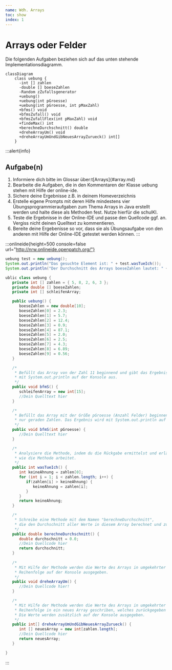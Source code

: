 ```yaml
---
name: Wdh. Arrays
toc: show
index: 1
---
```


# Arrays oder Felder

Die folgenden Aufgaben beziehen sich auf das unten stehende Implementationsdiagramm.

```mermaid
classDiagram
    class uebung {
      -int [] zahlen
      -double [] boeseZahlen
      -Random zZufallsgenerator
      +uebung()
      +uebung(int pGroesse)
      +uebung(int pGroesse, int pMaxZahl)
      +bfms() void
      +bfmsZufall() void
      +bfmsZufallFlex(int pMaxZahl) void
      +findeMax() int
      +berechneDurchschnitt() double
      +dreheArrayUm() void
      +dreheArrayUmUndGibNeuesArrayZurueck() int[] 
    }
```

:::alert{info}
## Aufgabe(n)
1. Informiere dich bitte im Glossar über:t[Arrays]{#array.md}
2. Bearbeite die Aufgaben, die in den Kommentaren der Klasse uebung stehen mit Hilfe der online-ide.
3. Sichere deine Ergebnisse z.B. in deinem Homeverzeichnis
4. Erstelle eigene Prompts mit deren Hilfe mindestens vier Übungsprogrammieraufgaben zum Thema Arrays in Java erstellt werden und halte diese als Methoden fest. Nutze hierfür die schulKI.
5. Teste die Ergebnisse in der Online-IDE und passe den Quellcode ggf. an. Vergiss nicht deinen Quelltext zu kommentieren.
6. Bereite deine Ergebenisse so vor, dass sie als Übungsaufgabe von den anderen mit Hilfe der Online-IDE getestet werden können.
:::

:::onlineide{height=500 console=false url="http://nrw.onlineide.openpatch.org/"}

```java 
uebung test = new uebung();
System.out.println("Das gesuchte Element ist: " + test.wasTueIch());
System.out.println("Der Durchschnitt des Arrays boeseZahlen lautet: " + test.berechneDurchschnitt());

ublic class uebung {
   private int [] zahlen = { 5, 8, 2, 6, 3 };
   private double [] boeseZahlen;
   private int [] schleifenArray;

   public uebung() {
      boeseZahlen = new double[10];
      boeseZahlen[0] = 2.3;
      boeseZahlen[1] = 5.7;
      boeseZahlen[2] = 12.4;
      boeseZahlen[3] = 0.9;
      boeseZahlen[4] = 87.1;
      boeseZahlen[5] = 2.0;
      boeseZahlen[6] = 2.5;
      boeseZahlen[7] = 4.3;
      boeseZahlen[8] = 6.89;
      boeseZahlen[9] = 0.56;
   }

   /*
    * Befüllt das Array von der Zahl 11 beginnend und gibt das Ergebnis
    * mit System.out.println auf der Konsole aus.
    */
   public void bfmS() {
      schleifenArray = new int[15]; 
      //Dein Quelltext hier
   }

   /*
    * Befüllt das Array mit der Größe pGroesse (Anzahl Felder) beginnend bei 2 und
    * nur geraden Zahlen. Das Ergebnis wird mit System.out.println auf der Konsole aus.
    */
   public void bfmS(int pGroesse) {
      //Dein Quelltext hier
   }

   /*
    * Analysiere die Methode, indem du die Rückgabe ermittelst und erläuterst
    * wie die Methode arbeitet.
    */
   public int wasTueIch() {
      int keineAhnung = zahlen[0];
      for (int i = 1; i < zahlen.length; i++) {
         if(zahlen[i] > keineAhnung) {
            keineAhnung = zahlen[i];
         }
      }
      return keineAhnung;
   }

   /*
    * Schreibe eine Methode mit dem Namen "berechneDurchschnitt", 
    * die den Durchschnitt aller Werte in diesem Array berechnet und zurückgibt.
    */
   public double berechneDurchschnitt() {
      double durchschnitt = 0.0;
      //Dein Quellcode hier
      return durchschnitt;
   }
   
   /*
    * Mit Hilfe der Methode werden die Werte des Arrays in umgekehrter
    * Reihenfolge auf der Konsole ausgegeben.
    */
   public void dreheArrayUm() {
      //Dein Quellcode hier!
   } 

   /*
    * Mit Hilfe der Methode werden die Werte des Arrays in umgekehrter
    * Reihenfolge in ein neues Array geschriben, welches zurückgegeben wird.
    * Die Werte werden zusätzlich auf der Konsole ausgegeben.
    */
   public int[] dreheArrayUmUndGibNeuesArrayZurueck() {
      int [] neuesArray = new int[zahlen.length];
      //Dein Quellcode hier
      return neuesArray;
   } 

}
```
:::